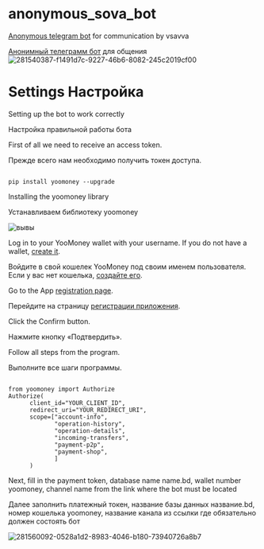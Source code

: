 # anonymous_sova_bot
[Anonymous telegram bot](https://t.me/anonymous_sova_bot) for communication by vsavva

[Анонимный телеграмм бот](https://t.me/anonymous_sova_bot) для общения
![281540387-f1491d7c-9227-46b6-8082-245c2019cf00](https://github.com/vvsavva/anonymous_sova_bot/assets/63454532/91a1ffff-afef-4e7c-b04d-ed1352a0991a)
# Settings Настройка 
Setting up the bot to work correctly

Настройка правильной работы бота

First of all we need to receive an access token.

Прежде всего нам необходимо получить токен доступа.

```

pip install yoomoney --upgrade

```

Installing the yoomoney library

Устанавливаем библиотеку yoomoney

![вывы](https://github.com/vvsavva/anonymous_sova_bot/assets/63454532/35982b7c-4b0b-4059-bd29-9dce0621191b)


Log in to your YooMoney wallet with your username. If you do not have a wallet, [create it](https://yoomoney.ru/reg).

Войдите в свой кошелек YooMoney под своим именем пользователя. Если у вас нет кошелька, [создайте его](https://yoomoney.ru/reg).

Go to the App [registration page](https://yoomoney.ru/myservices/new).

Перейдите на страницу [регистрации приложения](https://yoomoney.ru/myservices/new).

Click the Confirm button.

Нажмите кнопку «Подтвердить».

Follow all steps from the program.

Выполните все шаги программы.
```

from yoomoney import Authorize
Authorize(
      client_id="YOUR_CLIENT_ID",
      redirect_uri="YOUR_REDIRECT_URI",
      scope=["account-info",
             "operation-history",
             "operation-details",
             "incoming-transfers",
             "payment-p2p",
             "payment-shop",
             ]
      )

```
Next, fill in the payment token, database name name.bd, wallet number
yoomoney, channel name from the link where the bot must be located

Далее заполнить платежный токен, название базы данных название.bd, номер кошелька
yoomoney, название канала из  ссылки где обязательно должен состоять бот


![281560092-0528a1d2-8983-4046-b180-73940726a8b7](https://github.com/vvsavva/anonymous_sova_bot/assets/63454532/d9a273cd-47ce-4ec4-b55f-ec9cea13311f)


